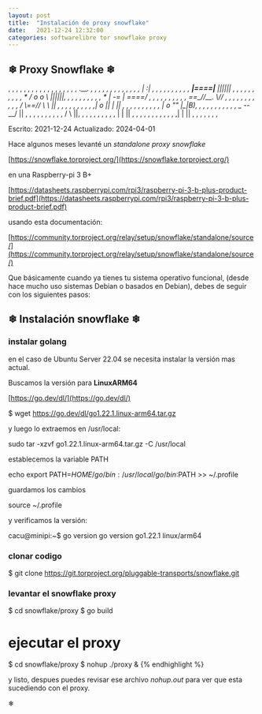 ```yaml
---
layout: post
title:  "Instalación de proxy snowflake"
date:   2021-12-24 12:32:00
categories: softwarelibre tor snowflake proxy
---
```

## ❄ Proxy Snowflake ❄

, ,    ,      ,    ,     ,     ,   ,      ,     ,     ,      ,      ,
,       ,     ,    ,       ,   .____. ,   ,     ,      ,       ,      ,
 ,    ,   ,    ,     ,   ,   , |   :|         ,   , ,   ,   ,       ,
   ,        ,    ,     ,     __|====|__ ||||||  ,        ,      ,      ,
 ,   ,    ,   ,     ,    , *  / o  o \  ||||||,   ,  ,        ,    ,
,   ,   ,         ,   ,     * | -=   |  \====/ ,       ,   ,    ,     ,
   ,  ,    ,   ,           ,  ==\__//__. \\//    ,  ,        ,    ,
,   ,  ,    ,    ,    ,  ,   / \\==// \ \ ||  ,   ,      ,          ,
 ,  ,    ,    ,     ,      ,|    o ||  | \||   ,      ,     ,   ,     ,
,      ,    ,    ,      ,   |    o ""  |\_|B),    ,  ,    ,       ,
  ,  ,    ,   ,     ,      , \__  --__/   ||  ,        ,      ,     ,
,  ,   ,       ,     ,   ,  /          \  ||,   ,   ,      ,    ,    ,
 ,      ,   ,     ,        |            | ||      ,  ,   ,    ,   ,
,    ,    ,   ,  ,    ,   ,|            | || ,  ,  ,   ,   ,     ,  ,


Escrito:  2021-12-24
Actualizado: 2024-04-01

Hace algunos meses levanté un *standalone proxy snowflake*

[https://snowflake.torproject.org/](https://snowflake.torproject.org/)

en una Raspberry-pi 3 B+ 

[https://datasheets.raspberrypi.com/rpi3/raspberry-pi-3-b-plus-product-brief.pdf](https://datasheets.raspberrypi.com/rpi3/raspberry-pi-3-b-plus-product-brief.pdf)

usando esta documentación:

[https://community.torproject.org/relay/setup/snowflake/standalone/source/](https://community.torproject.org/relay/setup/snowflake/standalone/source/)

Que básicamente cuando ya tienes tu sistema operativo funcional, (desde hace mucho uso sistemas Debian o basados en Debian), debes de seguir con los siguientes pasos:

## ❄ Instalación snowflake ❄
 
### instalar golang 

en el caso de Ubuntu Server 22.04 se necesita instalar la versión mas actual.

Buscamos la versión para **LinuxARM64**
 
[https://go.dev/dl/](https://go.dev/dl/)

 $ wget https://go.dev/dl/go1.22.1.linux-arm64.tar.gz

y luego lo extraemos en /usr/local:

sudo tar -xzvf go1.22.1.linux-arm64.tar.gz -C /usr/local

establecemos la variable PATH

echo export PATH=$HOME/go/bin:/usr/local/go/bin:$PATH >> ~/.profile

guardamos los cambios

source ~/.profile

y verificamos la versión:

cacu@minipi:~$ go version
go version go1.22.1 linux/arm64
 
 ### clonar codigo
 
 $ git clone https://git.torproject.org/pluggable-transports/snowflake.git
 
 ### levantar el snowflake proxy
 
 $ cd snowflake/proxy
 $ go build 
 
 # ejecutar el proxy
 
 $ cd snowflake/proxy
 $ nohup ./proxy & {% endhighlight %}
   
 y listo, despues puedes revisar ese archivo *nohup.out* para ver que esta sucediendo con el proxy.
 
❄
